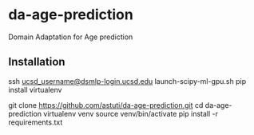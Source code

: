 # da-age-prediction
Domain Adaptation for Age prediction

## Installation
ssh ucsd_username@dsmlp-login.ucsd.edu
launch-scipy-ml-gpu.sh
pip install virtualenv
  
git clone https://github.com/astuti/da-age-prediction.git
cd da-age-prediction
virtualenv venv
source venv/bin/activate
pip install -r requirements.txt


